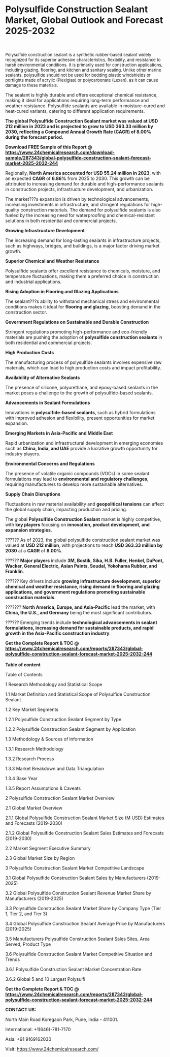 <h1>Polysulfide Construction Sealant Market, Global Outlook and Forecast 2025-2032</h1><br/><p><span style="font-size:13px">Polysulfide construction sealant is a synthetic rubber-based sealant widely recognized for its superior adhesive characteristics, flexibility, and resistance to harsh environmental conditions. It is primarily used for construction applications, including glazing, flooring, and kitchen and sanitary sealing. Unlike other marine sealants, polysulfide should not be used for bedding plastic windshields or portlights made of acrylic (Plexiglas) or polycarbonate (Lexan), as it can cause damage to these materials.</span></p><p>The sealant is highly durable and offers exceptional chemical resistance, making it ideal for applications requiring long-term performance and weather resistance. Polysulfide sealants are available in moisture-cured and heat-cured variants, catering to different application requirements.</p><p><strong>The global Polysulfide Construction Sealant market was valued at USD 212 million in 2023 and is projected to grow to USD 363.33 million by 2030, reflecting a Compound Annual Growth Rate (<strong>CAGR</strong>) of 8.00% during the forecast period.</strong></p><div><b>Download FREE Sample of this Report @ <a href="https://www.24chemicalresearch.com/download-sample/287343/global-polysulfide-construction-sealant-forecast-market-2025-2032-244">https://www.24chemicalresearch.com/download-sample/287343/global-polysulfide-construction-sealant-forecast-market-2025-2032-244</a></b></div><p>Regionally, <strong>North America accounted for USD 55.24 million in 2023</strong>, with an expected <strong>CAGR</strong> of <strong>6.86%</strong> from 2025 to 2030. This growth can be attributed to increasing demand for durable and high-performance sealants in construction projects, infrastructure development, and urbanization.</p><p>The market???s expansion is driven by technological advancements, increasing investments in infrastructure, and stringent regulations for high-quality construction materials. The demand for polysulfide sealants is also fueled by the increasing need for waterproofing and chemical-resistant solutions in both residential and commercial projects.</p><p><strong>Growing Infrastructure Development</strong></p><p>The increasing demand for long-lasting sealants in infrastructure projects, such as highways, bridges, and buildings, is a major factor driving market growth.</p><p><strong>Superior Chemical and Weather Resistance</strong></p><p>Polysulfide sealants offer excellent resistance to chemicals, moisture, and temperature fluctuations, making them a preferred choice in construction and industrial applications.</p><p><strong>Rising Adoption in Flooring and Glazing Applications</strong></p><p>The sealant???s ability to withstand mechanical stress and environmental conditions makes it ideal for <strong>flooring and glazing</strong>, boosting demand in the construction sector.</p><p><strong>Government Regulations on Sustainable and Durable Construction</strong></p><p>Stringent regulations promoting high-performance and eco-friendly materials are pushing the adoption of <strong>polysulfide construction sealants</strong> in both residential and commercial projects.</p><p><strong>High Production Costs</strong></p><p>The manufacturing process of polysulfide sealants involves expensive raw materials, which can lead to high production costs and impact profitability.</p><p><strong>Availability of Alternative Sealants</strong></p><p>The presence of silicone, polyurethane, and epoxy-based sealants in the market poses a challenge to the growth of polysulfide-based sealants.</p><p><strong>Advancements in Sealant Formulations</strong></p><p>Innovations in <strong>polysulfide-based sealants</strong>, such as hybrid formulations with improved adhesion and flexibility, present opportunities for market expansion.</p><p><strong>Emerging Markets in Asia-Pacific and Middle East</strong></p><p>Rapid urbanization and infrastructural development in emerging economies such as <strong>China, India, and UAE</strong> provide a lucrative growth opportunity for industry players.</p><p><strong>Environmental Concerns and Regulations</strong></p><p>The presence of volatile organic compounds (VOCs) in some sealant formulations may lead to <strong>environmental and regulatory challenges</strong>, requiring manufacturers to develop more sustainable alternatives.</p><p><strong>Supply Chain Disruptions</strong></p><p>Fluctuations in raw material availability and <strong>geopolitical tensions</strong> can affect the global supply chain, impacting production and pricing.</p><p>The global <strong>Polysulfide Construction Sealant</strong> market is highly competitive, with <strong>key players</strong> focusing on <strong>innovation, product development, and expansion strategies</strong>.</p><p>?????? As of 2023, the global polysulfide construction sealant market was valued at <strong>USD 212 million</strong>, with projections to reach <strong>USD 363.33 million by 2030</strong> at a <strong>CAGR</strong> of <strong>8.00%</strong>.</p><p>?????? <strong>Major players</strong> include <strong>3M, Bostik, Sika, H.B. Fuller, Henkel, DuPont, Wacker, General Electric, Asian Paints, Soudal, Yokohama Rubber, and Franklin</strong>.</p><p>?????? Key drivers include <strong>growing infrastructure development, superior chemical and weather resistance, rising demand in flooring and glazing applications, and government regulations promoting sustainable construction materials</strong>.</p><p>??????? <strong>North America, Europe, and Asia-Pacific</strong> lead the market, with <strong>China, the U.S., and Germany</strong> being the most significant contributors.</p><p>?????? Emerging trends include <strong>technological advancements in sealant formulations, increasing demand for sustainable products, and rapid growth in the Asia-Pacific construction industry</strong>.</p><div><b>Get the Complete Report & TOC @ <a href="https://www.24chemicalresearch.com/reports/287343/global-polysulfide-construction-sealant-forecast-market-2025-2032-244">https://www.24chemicalresearch.com/reports/287343/global-polysulfide-construction-sealant-forecast-market-2025-2032-244</a></b></div><br><b>Table of content</b><p>Table of Contents<br />
 
 1 Research Methodology and Statistical Scope<br />
 
 1.1 Market Definition and Statistical Scope of Polysulfide Construction Sealant<br />
 
 1.2 Key Market Segments<br />
 
 1.2.1 Polysulfide Construction Sealant Segment by Type<br />
 
 1.2.2 Polysulfide Construction Sealant Segment by Application<br />
 
 1.3 Methodology & Sources of Information<br />
 
 1.3.1 Research Methodology<br />
 
 1.3.2 Research Process<br />
 
 1.3.3 Market Breakdown and Data Triangulation<br />
 
 1.3.4 Base Year<br />
 
 1.3.5 Report Assumptions & Caveats<br />
 
 2 Polysulfide Construction Sealant Market Overview<br />
 
 2.1 Global Market Overview<br />
 
 2.1.1 Global Polysulfide Construction Sealant Market Size (M USD) Estimates and Forecasts (2019-2030)<br />
 
 2.1.2 Global Polysulfide Construction Sealant Sales Estimates and Forecasts (2019-2030)<br />
 
 2.2 Market Segment Executive Summary<br />
 
 2.3 Global Market Size by Region<br />
 
 3 Polysulfide Construction Sealant Market Competitive Landscape<br />
 
 3.1 Global Polysulfide Construction Sealant Sales by Manufacturers (2019-2025)<br />
 
 3.2 Global Polysulfide Construction Sealant Revenue Market Share by Manufacturers (2019-2025)<br />
 
 3.3 Polysulfide Construction Sealant Market Share by Company Type (Tier 1, Tier 2, and Tier 3)<br />
 
 3.4 Global Polysulfide Construction Sealant Average Price by Manufacturers (2019-2025)<br />
 
 3.5 Manufacturers Polysulfide Construction Sealant Sales Sites, Area Served, Product Type<br />
 
 3.6 Polysulfide Construction Sealant Market Competitive Situation and Trends<br />
 
 3.6.1 Polysulfide Construction Sealant Market Concentration Rate<br />
 
 3.6.2 Global 5 and 10 Largest Polysulfi<br><div><b>Get the Complete Report & TOC @ <a href="https://www.24chemicalresearch.com/reports/287343/global-polysulfide-construction-sealant-forecast-market-2025-2032-244">https://www.24chemicalresearch.com/reports/287343/global-polysulfide-construction-sealant-forecast-market-2025-2032-244</a></b></div></p>
 
 <b>CONTACT US:</b><br>
 
 North Main Road Koregaon Park, Pune, India - 411001.<br/>
 
 International: +1(646)-781-7170<br/>
 
 Asia: +91 9169162030<br/>
 
 Visit: <a href="https://www.24chemicalresearch.com/">https://www.24chemicalresearch.com/</a>
 
 <br>